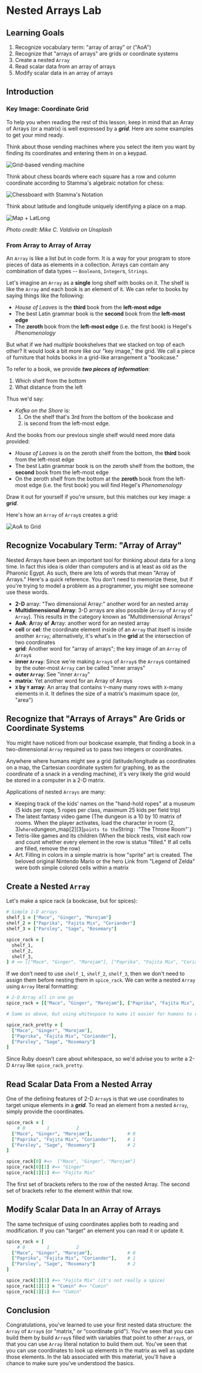 # Nested Arrays Lab

## Learning Goals

1. Recognize vocabulary term: "array of array" or ("AoA")
2. Recognize that "arrays of arrays" are grids or coordinate systems
3. Create a nested `Array`
4. Read scalar data from an array of arrays
5. Modify scalar data in an array of arrays

## Introduction

### Key Image: Coordinate Grid

To help you when reading the rest of this lesson, keep in mind that an Array of
Arrays (or a matrix) is well expressed by a ***grid***. Here are some examples
to get your mind ready.

Think about those vending machines where you select the item you want by
finding its coordinates and entering them in on a keypad.

![Grid-based vending machine](https://curriculum-content.s3.amazonaws.com/programming-univbasics-5/nested-arrays-lab/vending_grid.png)

Think about chess boards where each square has a row and column coordinate
according to Stamma's algebraic notation for chess:

![Chessboard with Stamma's Notation](https://curriculum-content.s3.amazonaws.com/programming-univbasics-5/nested-arrays-lab/chess_grid.png)

Think about latitude and longitude uniquely identifying a place on a map.

![Map + LatLong](https://curriculum-content.s3.amazonaws.com/programming-univbasics-5/nested-arrays-lab/nyc_latlong_sm.png)

_Photo credit: Mike C. Valdivia on Unsplash_


### From Array to Array of Array

An `Array` is like a list but in code form. It is a way for your program to
store pieces of data as elements in a collection. Arrays can contain any
combination of data types -- `Boolean`s, `Integer`s, `Strings`.

Let's imagine an `Array` as a **single** long shelf with books on it. The shelf
is like the `Array` and each book is an element of it.  We can refer to books
by saying things like the following:

* _House of Leaves_ is the **third** book from the **left-most edge**
* The best Latin grammar book is the **second** book from the **left-most edge**
* The **zeroth** book from the **left-most edge** (i.e. the first book) is Hegel's _Phenomenology_

But what if we had _multiple_ bookshelves that we stacked on top of each other?
It would look a bit more like our "key image," the grid. We call a piece of
furniture that holds books in a grid-like arrangement a "bookcase."

To refer to a book, we provide ***two pieces of information***:

1. Which shelf from the bottom
2. What distance from the left

Thus we'd say:

* _Kafka on the Shore_ is:
  1. On the shelf that's 3rd from the bottom of the bookcase and
  2. is second from the left-most edge.

And the books from our previous single shelf would need more data provided:

* _House of Leaves_ is on the zeroth shelf from the bottom, the **third** book from the left-most edge
* The best Latin grammar book is on the zeroth shelf from the bottom, the **second** book from the left-most edge
* On the zeroth shelf from the bottom at the **zeroth** book from the left-most edge (i.e. the first book) you will find Hegel's _Phenomenology_

Draw it out for yourself if you're unsure, but this matches our key image: a
***grid***.

Here's how an `Array` of `Array`s creates a grid:

![AoA to Grid](https://curriculum-content.s3.amazonaws.com/programming-univbasics-5/nested-arrays-lab/nested_array.png)

## Recognize Vocabulary Term: "Array of Array"

Nested Arrays have been an important tool for thinking about data for a long
time. In fact this idea is older than computers and is at least as old as the
Pharonic Egypt. As such, there are lots of words that mean "Array of Arrays."
Here's a quick reference. You don't need to memorize these, but if you're
trying to model a problem as a programmer, you might see someone use these
words.

* **2-D** array: "Two dimensional Array:" another word for an nested array
* **Multidimensional Array**: 3-D arrays are also possible (`Array` of `Array`
  of `Array`). This results in the category known as "Multidimensional
  Arrays"
* **AoA**: **A**rray **o**f **A**rray: another word for an nested array
* **cell** or **cel**: the coordinate element inside of an `Array` that itself
  is inside another `Array`; alternatively, it's what's in the **grid** at the
  intersection of two coordinates
* **grid**: Another word for "array of arrays"; the key image of an `Array` of `Array`s
* **inner `Array`**: Since we're making `Array`s of `Array`s the `Array`s
  contained by the outer-most `Array` can be called "inner arrays"
* **outer `Array`**: See "inner `Array`"
* **matrix**: Yet another word for an Array of Arrays
* **`X` by `Y` array**: An array that contains `Y`-many many rows with `X`-many
  elements in it. It defines the size of a matrix's maximum space (or, "area")

## Recognize that "Arrays of Arrays" Are Grids or Coordinate Systems

You might have noticed from our bookcase example, that finding a book in a
two-dimensional `Array` required us to pass two integers or coordinates.

Anywhere where humans might see a grid (latitude/longitude as coordinates on a
map, the Cartesian coordinate system for graphing, `B9` as the coordinate of a
snack in a vending machine), it's very likely the grid would be stored in a
computer in a 2-D matrix.

Applications of nested `Arrays` are many:

* Keeping track of the kids' names on the "hand-hold ropes" at a museum (5 kids
  per rope, 5 ropes per class, maximum 25 kids per field trip)
* The latest fantasy video game (The dungeon is a 10 by 10 matrix of rooms.
  When the player activates, load the character in room (2, 3)` where
  `dungeon_map[2][3]` points to the `String`: `"The Throne Room"`)
* Tetris-like games and its children (When the block rests, visit each row and
  count whether every element in the row is status "filled." If all cells are
  filled, remove the row)
* Art. Filling in colors in a simple matrix is how "sprite" art is created. The
  beloved original Nintendo Mario or the hero Link from "Legend of Zelda" were
  both simple colored cells within a matrix

## Create a Nested `Array`

Let's make a spice rack (a bookcase, but for spices):

```ruby
# Simple 1-D arrays
shelf_1 = ["Mace", "Ginger", "Marojam"]
shelf_2 = ["Paprika", "Fajita Mix", "Coriander"]
shelf_3 = ["Parsley", "Sage", "Rosemary"]

spice_rack = [
  shelf_1,
  shelf_2,
  shelf_3,
] # => [["Mace", "Ginger", "Marojam"], ["Paprika", "Fajita Mix", "Coriander"], ["Parsley", "Sage", "Rosemary"]]
```

If we don't need to use `shelf_1`, `shelf_2`, `shelf_3`, then we don't need to
assign them before nesting them in `spice_rack`.  We can write a nested `Array`
using `Array` literal formatting:

```ruby
# 2-D Array all in one go
spice_rack = [["Mace", "Ginger", "Marojam"], ["Paprika", "Fajita Mix", "Coriander"], ["Parsley", "Sage", "Rosemary"]]

# Same as above, but using whitespace to make it easier for humans to read

spice_rack_pretty = [
  ["Mace", "Ginger", "Marojam"],
  ["Paprika", "Fajita Mix", "Coriander"],
  ["Parsley", "Sage", "Rosemary"]
]
```

Since Ruby doesn't care about whitespace, so we'd advise you to write a 2-D
`Array` like `spice_rack_pretty`.

## Read Scalar Data From a Nested Array

One of the defining features of 2-D `Array`s is that we use coordinates to
target unique elements in a ***grid***. To read an element from a nested
`Array`, simply provide the coordinates.

```ruby
spice_rack = [
    # 0        1          2
  ["Mace", "Ginger", "Marojam"],             # 0
  ["Paprika", "Fajita Mix", "Coriander"],    # 1
  ["Parsley", "Sage", "Rosemary"]            # 2
]

spice_rack[0] #=>  ["Mace", "Ginger", "Marojam"]
spice_rack[0][1] #=> "Ginger"
spice_rack[1][1] #=> "Fajita Mix"
```

The first set of brackets refers to the row of the nested Array.  The second
set of brackets refer to the element within that row.

## Modify Scalar Data In an Array of Arrays

The same technique of using coordinates applies both to reading and
modification. If you can "target" an element you can read it or update it.

```ruby
spice_rack = [
    # 0        1          2
  ["Mace", "Ginger", "Marojam"],             # 0
  ["Paprika", "Fajita Mix", "Coriander"],    # 1
  ["Parsley", "Sage", "Rosemary"]            # 2
]

spice_rack[1][1] #=> "Fajita Mix" (it's not really a spice)
spice_rack[1][1] = "Cumin" #=> "Cumin"
spice_rack[1][1] #=> "Cumin"
```

## Conclusion

Congratulations, you've learned to use your first nested data structure: the
`Array` of `Array`s (or "matrix," or "coordinate grid"). You've seen that you
can build them by build `Array`s filled with variables that point to other
`Array`s, or that you can use `Array` literal notation to build them out.
You've seen that you can use coordinates to look up elements in the matrix as
well as update those elements. In the lab associated with this material, you'll
have a chance to make sure you've understood the basics.
